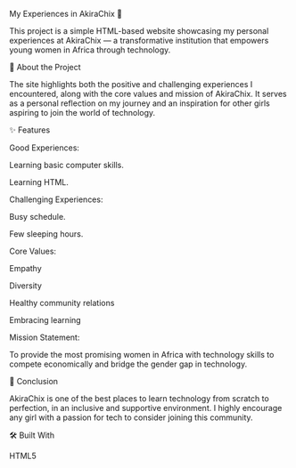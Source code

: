 My Experiences in AkiraChix 🌸

This project is a simple HTML-based website showcasing my personal experiences at AkiraChix — a transformative institution that empowers young women in Africa through technology.

📌 About the Project

The site highlights both the positive and challenging experiences I encountered, along with the core values and mission of AkiraChix. It serves as a personal reflection on my journey and an inspiration for other girls aspiring to join the world of technology.

✨ Features

Good Experiences:

Learning basic computer skills.

Learning HTML.

Challenging Experiences:

Busy schedule.

Few sleeping hours.

Core Values:

Empathy

Diversity

Healthy community relations

Embracing learning

Mission Statement:

To provide the most promising women in Africa with technology skills to compete economically and bridge the gender gap in technology.

🎯 Conclusion

AkiraChix is one of the best places to learn technology from scratch to perfection, in an inclusive and supportive environment. I highly encourage any girl with a passion for tech to consider joining this community.

🛠️ Built With

HTML5
